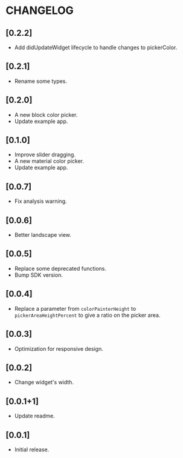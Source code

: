 # CHANGELOG

## [0.2.2]

* Add didUpdateWidget lifecycle to handle changes to pickerColor.

## [0.2.1]

* Rename some types.

## [0.2.0]

* A new block color picker.
* Update example app.

## [0.1.0]

* Improve slider dragging.
* A new material color picker.
* Update example app.

## [0.0.7]

* Fix analysis warning.

## [0.0.6]

* Better landscape view.

## [0.0.5]

* Replace some deprecated functions.
* Bump SDK version.

## [0.0.4]

* Replace a parameter from `colorPainterHeight` to `pickerAreaHeightPercent` to give a ratio on the picker area.

## [0.0.3]

* Optimization for responsive design.

## [0.0.2]

* Change widget's width.

## [0.0.1+1]

* Update readme.

## [0.0.1]

* Initial release.
